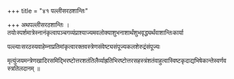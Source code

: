+++
title = "४१ पल्लीसरठशान्तिः"

+++
अथपल्लीसरठशान्तिः । तयोःस्पर्शमात्रेस्नानंकृत्वापञ्चगव्यंप्राश्याज्यमवलोक्याशुभनाशार्थंशुभवृद्ध्यर्थंवाशान्तिःकार्या

पल्ल्याःसरठस्यवाहेम्नाप्रतिमांकृत्वारक्तवस्त्रेणसंवेष्ट्यसंपूज्यकलशेरुद्रंसंपूज्यः

मृत्युंजयमन्त्रेणखादिरसमिद्भिरष्टोत्तरशतंतिलैर्व्याह्रतिभिरष्टोत्तरसहस्त्रंशतंवाहुत्वास्विष्टकृदाद्यभिषेकान्तेस्वर्णवस्त्रतिलदानम् ॥
